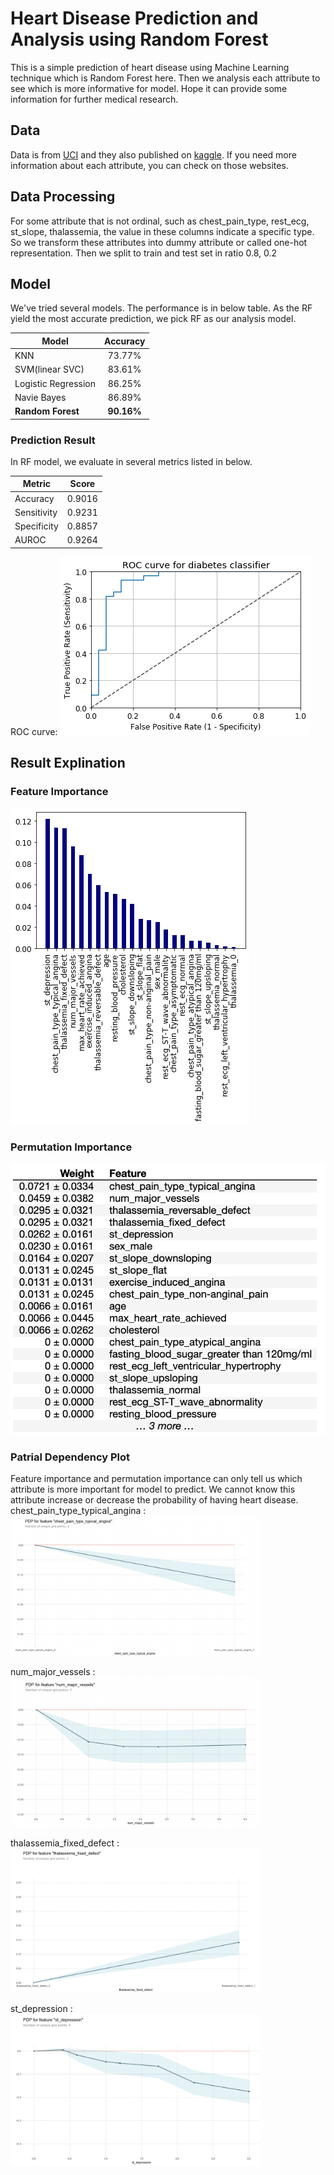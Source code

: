 # Heart Disease Prediction and Analysis using Random Forest
This is a simple prediction of heart disease using Machine Learning technique which is Random Forest here. Then we analysis each attribute to see which is more informative for model. Hope it can provide some information for further medical research.

## Data
Data is from [UCI](https://archive.ics.uci.edu/ml/datasets/Heart+Disease) and they also published on [kaggle](https://www.kaggle.com/ronitf/heart-disease-uci). If you need more information about each attribute, you can check on those websites. 

## Data Processing
For some attribute that is not ordinal, such as chest_pain_type, rest_ecg, st_slope, thalassemia, the value in these columns indicate a specific type. So we transform these attributes into dummy attribute or called one-hot representation.
Then we split to train and test set in ratio 0.8, 0.2
## Model
We've tried several models. The performance is in below table. As the RF yield the most accurate prediction, we pick RF as our analysis model.

| Model         | Accuracy      |
| ------------- |:-------------:|
| KNN |73.77%|
| SVM(linear SVC)|83.61%|
| Logistic Regression|86.25%|
|Navie Bayes|86.89%|
|**Random Forest**|**90.16%**|
### Prediction Result
In RF model, we evaluate in several metrics listed in below.

| Metric         | Score      |
| ------------- |:-------------:|
|Accuracy|0.9016|
|Sensitivity|0.9231|
|Specificity|0.8857|
|AUROC|0.9264|

ROC curve:
![ROC](/output_img/roc.png)

## Result Explination
### Feature Importance
![Feature Importance](/output_img/feature_importance.png)

### Permutation Importance
![Permutation Importance](/output_img/permutation_importance.png)

### Patrial Dependency Plot
Feature importance and permutation importance can only tell us which attribute is more important for model to predict. We cannot know this attribute increase or decrease the probability of having heart disease.
chest_pain_type_typical_angina :<br />
<img src="/output_img/pdp_chest_pain_type_typical_angina.png" width="400">

num_major_vessels :<br />
<img src="/output_img/pdp_num_major_vessels.png" width="400">

thalassemia_fixed_defect :<br />
<img src="/output_img/pdp_thalassemia_fixed_defect.png" width="400">

st_depression :<br />
<img src="/output_img/pdp_st_depression.png" width="400">
